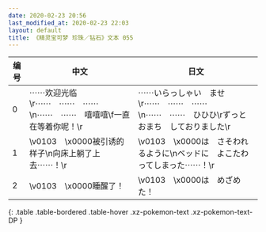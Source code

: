 ```yaml
---
date: 2020-02-23 20:56
last_modified_at: 2020-02-23 22:03
layout: default
title: 《精灵宝可梦 珍珠／钻石》文本 055
---
```

| 编号 | 中文 | 日文 |
| ---- | ---- | ---- |
| 0 | ⋯⋯欢迎光临\r⋯⋯　⋯⋯　⋯⋯\n⋯⋯　⋯⋯　嘻嘻嘻\f一直在等着你呢！\r | ⋯⋯いらっしゃい　ませ\r⋯⋯　⋯⋯　⋯⋯\n⋯⋯　⋯⋯　ひひひ\rずっと　おまち　しておりました\r |
| 1 | \v0103　\x0000被引诱的样子\n向床上躺了上去⋯⋯！\r | \v0103　\x0000は　さそわれるように\nベッドに　よこたわってしまった⋯⋯！\r |
| 2 | \v0103　\x0000睡醒了！ | \v0103　\x0000は　めざめた！ |
{: .table .table-bordered .table-hover .xz-pokemon-text .xz-pokemon-text-DP }